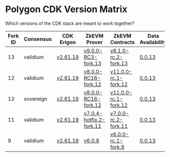 # Polygon CDK Version Matrix

Which versions of the CDK stack are meant to work together?

Fork ID|Consensus|CDK Erigon|ZkEVM Prover|ZkEVM Contracts|Data Availability|Bridge
---|---|---|---|---|---|---
13|validium|[v2.61.19](https://github.com/0xPolygonHermez/cdk-erigon/releases/tag/v2.61.19)|[v9.0.0-RC3-fork.13](https://github.com/0xPolygonHermez/zkevm-prover/releases/tag/v9.0.0-RC3)|[v8.1.0-rc.2-fork.13](https://github.com/0xPolygonHermez/zkevm-contracts/releases/tag/v8.1.0-rc.2-fork.13)|[0.0.13](https://github.com/0xPolygon/cdk-data-availability/releases/tag/v0.0.13)|[v0.6.1](https://github.com/0xPolygonHermez/zkevm-bridge-service/releases/tag/v0.6.1)
12|validium|[v2.61.19](https://github.com/0xPolygonHermez/cdk-erigon/releases/tag/v2.61.19)|[v8.0.0-RC16-fork.12](https://github.com/0xPolygonHermez/zkevm-prover/releases/tag/v8.0.0-RC16)|[v11.0.0-rc.1-fork.12](https://github.com/0xPolygonHermez/zkevm-contracts/releases/tag/v11.0.0-rc.1-fork.12)|[0.0.13](https://github.com/0xPolygon/cdk-data-availability/releases/tag/v0.0.13)|[v0.6.1](https://github.com/0xPolygonHermez/zkevm-bridge-service/releases/tag/v0.6.1)
12|sovereign|[v2.61.19](https://github.com/0xPolygonHermez/cdk-erigon/releases/tag/v2.61.19)|[v8.0.0-RC16-fork.12](https://github.com/0xPolygonHermez/zkevm-prover/releases/tag/v8.0.0-RC16)|[v11.0.0-rc.1-fork.12](https://github.com/0xPolygonHermez/zkevm-contracts/releases/tag/v11.0.0-rc.1-fork.12)|[0.0.13](https://github.com/0xPolygon/cdk-data-availability/releases/tag/v0.0.13)|[v0.6.1](https://github.com/0xPolygonHermez/zkevm-bridge-service/releases/tag/v0.6.1)
11|validium|[v2.61.19](https://github.com/0xPolygonHermez/cdk-erigon/releases/tag/v2.61.19)|[v7.0.4-hotfix.2-fork.11](https://github.com/0xPolygonHermez/zkevm-prover/releases/tag/v7.0.4-hotfix.2)|[v7.0.0-rc.2-fork.11](https://github.com/0xPolygonHermez/zkevm-contracts/releases/tag/v7.0.0-rc.2-fork.11)|[0.0.13](https://github.com/0xPolygon/cdk-data-availability/releases/tag/v0.0.13)|[v0.6.1](https://github.com/0xPolygonHermez/zkevm-bridge-service/releases/tag/v0.6.1)
9|validium|[v2.61.19](https://github.com/0xPolygonHermez/cdk-erigon/releases/tag/v2.61.19)|[v6.0.8](https://github.com/0xPolygonHermez/zkevm-prover/releases/tag/v6.0.8)|[v6.0.0-rc.1-fork.9](https://github.com/0xPolygonHermez/zkevm-contracts/releases/tag/v6.0.0-rc.1-fork.9)|[0.0.13](https://github.com/0xPolygon/cdk-data-availability/releases/tag/v0.0.13)|[v0.6.1](https://github.com/0xPolygonHermez/zkevm-bridge-service/releases/tag/v0.6.1)
